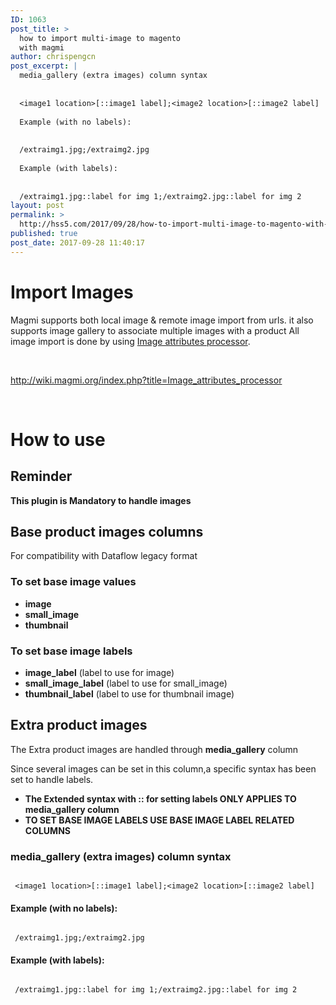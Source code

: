 ```yaml
---
ID: 1063
post_title: >
  how to import multi-image to magento
  with magmi
author: chrispengcn
post_excerpt: |
  media_gallery (extra images) column syntax
  
  
  <image1 location>[::image1 label];<image2 location>[::image2 label]
  
  Example (with no labels):
  
  
  /extraimg1.jpg;/extraimg2.jpg
  
  Example (with labels):
  
  
  /extraimg1.jpg::label for img 1;/extraimg2.jpg::label for img 2
layout: post
permalink: >
  http://hss5.com/2017/09/28/how-to-import-multi-image-to-magento-with-magmi/
published: true
post_date: 2017-09-28 11:40:17
---
```

<h1 id="firstHeading" class="firstHeading" lang="en">Import Images</h1>
<div id="bodyContent" class="mw-body-content"></div>
Magmi supports both local image &amp; remote image import from urls. it also supports image gallery to associate multiple images with a product All image import is done by using <a title="Image attributes processor" href="http://wiki.magmi.org/index.php?title=Image_attributes_processor">Image attributes processor</a>.

&nbsp;

http://wiki.magmi.org/index.php?title=Image_attributes_processor

&nbsp;
<h1><span id="How_to_use" class="mw-headline">How to use</span></h1>
<h2><span id="Reminder" class="mw-headline">Reminder</span></h2>
<b>This plugin is Mandatory to handle images</b>
<h2><span id="Base_product_images_columns" class="mw-headline"><b>Base product images</b> columns</span></h2>
For compatibility with Dataflow legacy format
<h3><span id="To_set_base_image_values" class="mw-headline">To set base image values</span></h3>
<ul>
 	<li><b>image</b></li>
 	<li><b>small_image</b></li>
 	<li><b>thumbnail</b></li>
</ul>
<h3><span id="To_set_base_image_labels" class="mw-headline">To set base image labels</span></h3>
<ul>
 	<li><b>image_label</b> (label to use for image)</li>
 	<li><b>small_image_label</b> (label to use for small_image)</li>
 	<li><b>thumbnail_label</b> (label to use for thumbnail image)</li>
</ul>
<h2><span id="Extra_product_images" class="mw-headline"><b>Extra product images</b></span></h2>
The Extra product images are handled through <b>media_gallery</b> column

Since several images can be set in this column,a specific syntax has been set to handle labels.
<ul>
 	<li><b>The Extended syntax with :: for setting labels ONLY APPLIES TO media_gallery column</b></li>
 	<li><b>TO SET BASE IMAGE LABELS USE BASE IMAGE LABEL RELATED COLUMNS</b></li>
</ul>
<h3><span id="media_gallery_.28extra_images.29_column_syntax" class="mw-headline">media_gallery (extra images) column syntax</span></h3>
<pre><code>
 &lt;image1 location&gt;[::image1 label];&lt;image2 location&gt;[::image2 label]
</code></pre>
<h4><span id="Example_.28with_no_labels.29:" class="mw-headline">Example (with no labels):</span></h4>
<pre><code>
 /extraimg1.jpg;/extraimg2.jpg
</code></pre>
<h4><span id="Example_.28with_labels.29:" class="mw-headline">Example (with labels):</span></h4>
<pre><code>
 /extraimg1.jpg::label for img 1;/extraimg2.jpg::label for img 2
</code></pre>